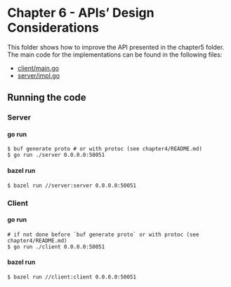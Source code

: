 # Chapter 6 - APIs’ Design Considerations

This folder shows how to improve the API presented in the chapter5 folder. The main code for the implementations can be found in the following files:

- [client/main.go](client/main.go)
- [server/impl.go](server/impl.go)

## Running the code

### Server

#### **go run**

```shell
$ buf generate proto # or with protoc (see chapter4/README.md)
$ go run ./server 0.0.0.0:50051
```

#### **bazel run**

```shell
$ bazel run //server:server 0.0.0.0:50051
```

### Client

#### **go run**

```shell
# if not done before `buf generate proto` or with protoc (see chapter4/README.md)
$ go run ./client 0.0.0.0:50051
```

#### **bazel run**

```shell
$ bazel run //client:client 0.0.0.0:50051
```